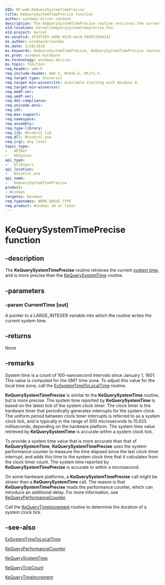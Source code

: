 ```yaml
---
UID: NF:wdm.KeQuerySystemTimePrecise
title: KeQuerySystemTimePrecise function
author: windows-driver-content
description: The KeQuerySystemTimePrecise routine retrieves the current system time, and is more precise than the KeQuerySystemTime routine.
old-location: kernel\kequerysystemtimeprecise.htm
old-project: kernel
ms.assetid: 4f5df2b5-e896-4519-aec9-5699155bb142
ms.author: windowsdriverdev
ms.date: 3/28/2018
ms.keywords: KeQuerySystemTimePrecise, KeQuerySystemTimePrecise routine [Kernel-Mode Driver Architecture], kernel.kequerysystemtimeprecise, wdm/KeQuerySystemTimePrecise
ms.prod: windows-hardware
ms.technology: windows-devices
ms.topic: function
req.header: wdm.h
req.include-header: Wdm.h, Ntddk.h, Ntifs.h
req.target-type: Universal
req.target-min-winverclnt: Available starting with Windows 8.
req.target-min-winversvr: 
req.kmdf-ver: 
req.umdf-ver: 
req.ddi-compliance: 
req.unicode-ansi: 
req.idl: 
req.max-support: 
req.namespace: 
req.assembly: 
req.type-library: 
req.lib: NtosKrnl.lib
req.dll: NtosKrnl.exe
req.irql: Any level
topic_type:
-	APIRef
-	kbSyntax
api_type:
-	DllExport
api_location:
-	NtosKrnl.exe
api_name:
-	KeQuerySystemTimePrecise
product:
- Windows
targetos: Windows
req.typenames: WORK_QUEUE_TYPE
req.product: Windows 10 or later.
---
```


# KeQuerySystemTimePrecise function


## -description


The <b>KeQuerySystemTimePrecise</b> routine retrieves the current <a href="https://msdn.microsoft.com/1a1e251e-2375-4134-bbd8-1e4670b9f9d2">system time</a>, and is more precise than the <a href="https://msdn.microsoft.com/library/windows/hardware/ff553068">KeQuerySystemTime</a> routine.


## -parameters




### -param CurrentTime [out]

A pointer to a LARGE_INTEGER variable into which the routine writes the current system time.


## -returns



None




## -remarks



System time is a count of 100-nanosecond intervals since January 1, 1601. This value is computed for the GMT time zone. To adjust this value for the local time zone, call the <a href="https://msdn.microsoft.com/library/windows/hardware/ff545622">ExSystemTimeToLocalTime</a> routine.

<b>KeQuerySystemTimePrecise</b> is similar to the <b>KeQuerySystemTime</b> routine, but is more precise. The system time reported by <b>KeQuerySystemTime</b> is based on the latest tick of the system clock timer. The clock timer is the hardware timer that periodically generates interrupts for the system clock. The uniform period between clock timer interrupts is referred to as a system clock tick, and is typically in the range of 500 microseconds to 15.625 milliseconds, depending on the hardware platform. The system time value retrieved by <b>KeQuerySystemTime</b> is accurate within a system clock tick.

To provide a system time value that is more accurate than that of <b>KeQuerySystemTime</b>, <b>KeQuerySystemTimePrecise</b> uses the system performance counter to measure the time elapsed since the last clock timer interrupt, and adds this time to the system clock time that it calculates from the clock timer count. The system time reported by <b>KeQuerySystemTimePrecise</b> is accurate to within a microsecond.

On some hardware platforms, a <b>KeQuerySystemTimePrecise</b> call might be slower than a <b>KeQuerySystemTime</b> call. The reason is that <b>KeQuerySystemTimePrecise</b> reads the performance counter, which can introduce an additional delay. For more information, see <a href="https://msdn.microsoft.com/library/windows/hardware/ff553053">KeQueryPerformanceCounter</a>.


Call the <a href="https://msdn.microsoft.com/library/windows/hardware/ff553075">KeQueryTimeIncrement</a> routine to determine the duration of a system clock tick.




## -see-also




<a href="https://msdn.microsoft.com/library/windows/hardware/ff545622">ExSystemTimeToLocalTime</a>



<a href="https://msdn.microsoft.com/library/windows/hardware/ff553053">KeQueryPerformanceCounter</a>



<a href="https://msdn.microsoft.com/library/windows/hardware/ff553068">KeQuerySystemTime</a>



<a href="https://msdn.microsoft.com/library/windows/hardware/ff553071">KeQueryTickCount</a>



<a href="https://msdn.microsoft.com/library/windows/hardware/ff553075">KeQueryTimeIncrement</a>
 

 

